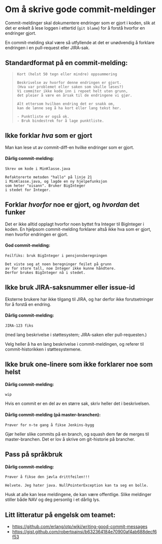 # Om å skrive gode commit-meldinger

Commit-meldinger skal dokumentere endringer som er gjort i koden, slik at det er
enkelt å lese loggen i ettertid (`git blame`) for å forstå hvorfor en endringer gjort.

En commit-melding skal være så utfyllende at det er unødvendig å forklare endringen
i en pull-request eller JIRA-sak.

## Standardformat på en commit-melding:

> ```
> Kort (helst 50 tegn eller mindre) oppsummering
>
> Beskrivelse av hvorfor denne endringen er gjort.
> (Hva var problemet eller saken som skulle løses?)
> Vi commiter ikke kode inn i repoet helt uten grunn,
> det pleier å være en årsak til de endringene vi gjør.
>
> Alt ettersom hvilken endring det er snakk om,
> kan de lønne seg å ha kort eller lang tekst her.
>
> - Punktliste er også ok.
> - Bruk bindestrek for å lage punktliste.
> ```

## Ikke forklar *hva* som er gjort

Man kan lese ut av commit-diff-en hvilke
endringer som er gjort.

#### Dårlig commit-melding:

```
Skrev om kode i MinKlasse.java

Refaktorerte metoden "hallo" på linje 21
i MinKlasse.java, og lagde en ny hjelpefunksjon
som heter "oisann". Bruker BigInteger
i stedet for Integer.
```

## Forklar *hvorfor* noe er gjort, og *hvordan* det funker

Det er ikke alltid opplagt hvorfor noen
byttet fra Integer til BigInteger i koden.
En hjelpsom commit-melding forklarer altså
ikke hva som er gjort, men hvorfor endringen
er gjort.

#### God commit-melding:

```
Feilfiks: bruk BigInteger i pensjonsberegningen

Det viste seg at noen beregninger feilet på grunn
av for store tall, noe Integer ikke kunne håndtere.
Derfor brukes BigInteger nå i stedet.
```

## Ikke bruk JIRA-saksnummer eller issue-id

Eksterne brukere har ikke tilgang til JIRA, og har
derfor ikke forutsetninger for å forstå en endring.

#### Dårlig commit-melding:

```
JIRA-123 fiks
```

(med lang beskrivelse i støttesystem; JIRA-saken eller pull-requesten.)

Velg heller å ha en lang beskrivelse i commit-meldingen, og
referer til commit-historikken i støttesystemene.

## Ikke bruk one-linere som ikke forklarer noe som helst

#### Dårlig commit-melding:

```
wip
```

Hvis en commit er en del av en større sak, skriv heller
det i beskrivelsen.

#### Dårlig commit-melding (på master-branchen):

```
Prøver for n-te gang å fikse Jenkins-bygg
```

Gjør heller slike commits på en branch, og squash dem
før de merges til master-branchen. Det er lov å skrive om
git-historie på brancher.

## Pass på språkbruk

#### Dårlig commit-melding:

```
Prøver å fikse den jævla drittfeilen!!!

Helvete. Jeg hater java. NullPointerException kan ta seg en bolle.
```

Husk at alle kan lese meldingene, de kan være offentlige. Slike
meldinger stiller både NAV og deg personlig i et dårlig lys.

## Litt litteratur på engelsk om teamet:

- https://github.com/erlang/otp/wiki/writing-good-commit-messages
- https://gist.github.com/robertpainsi/b632364184e70900af4ab688decf6f53

